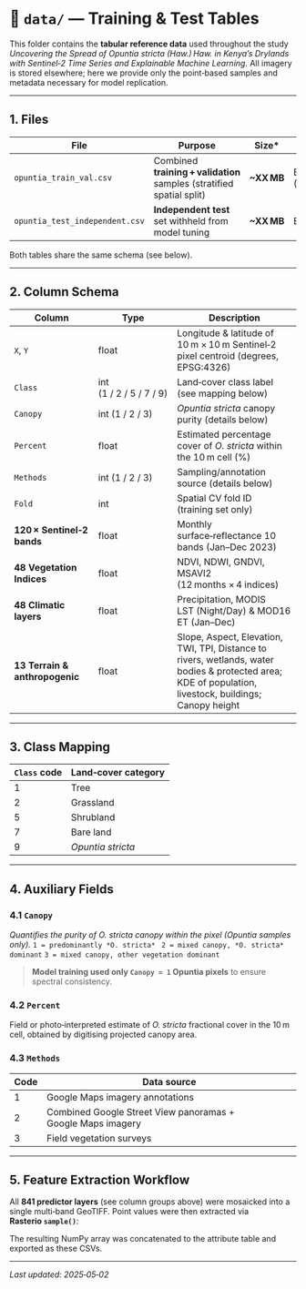 # 📂 `data/` — Training & Test Tables

This folder contains the **tabular reference data** used throughout the study *Uncovering the Spread of *Opuntia stricta* (Haw.) Haw. in Kenya’s Drylands with Sentinel‑2 Time Series and Explainable Machine Learning*. All imagery is stored elsewhere; here we provide only the point‐based samples and metadata necessary for model replication.

---

## 1. Files

| File                           | Purpose                                                               | Size\*      | CRS                |
| ------------------------------ | --------------------------------------------------------------------- | ----------- | ------------------ |
| `opuntia_train_val.csv`        | Combined **training + validation** samples (stratified spatial split) | **\~XX MB** | EPSG:4326 (WGS 84) |
| `opuntia_test_independent.csv` | **Independent test** set withheld from model tuning                   | **\~XX MB** | EPSG:4326          |

Both tables share the same schema (see below).

---

## 2. Column Schema

| Column                         | Type                    | Description                                                                                                                                          |
| ------------------------------ | ----------------------- | ---------------------------------------------------------------------------------------------------------------------------------------------------- |
| `X`, `Y`                       | float                   | Longitude & latitude of 10 m × 10 m Sentinel‑2 pixel centroid (degrees, EPSG:4326)                                                                   |
| `Class`                        | int (1 / 2 / 5 / 7 / 9) | Land‑cover class label (see mapping below)                                                                                                           |
| `Canopy`                       | int (1 / 2 / 3)         | *Opuntia stricta* canopy purity (details below)                                                                                                      |
| `Percent`                      | float                   | Estimated percentage cover of *O. stricta* within the 10 m cell (%)                                                                                  |
| `Methods`                      | int (1 / 2 / 3)         | Sampling/annotation source (details below)                                                                                                           |
| `Fold`                         | int                     | Spatial CV fold ID (training set only)                                                                                                               |
| **120 × Sentinel‑2 bands**     | float                   | Monthly surface‑reflectance 10 bands (Jan–Dec 2023)                                                                                                |
| **48 Vegetation Indices**      | float                   | NDVI, NDWI, GNDVI, MSAVI2 (12 months × 4 indices)                                                                                                    |
| **48 Climatic layers**         | float                   | Precipitation, MODIS LST (Night/Day) & MOD16 ET (Jan–Dec)                                                                                     |
| **13 Terrain & anthropogenic** | float                   | Slope, Aspect, Elevation, TWI, TPI, Distance to rivers, wetlands, water bodies & protected area; KDE of population, livestock, buildings; Canopy height |

---

## 3. Class Mapping

| `Class` code | Land‑cover category |
| ------------ | ------------------- |
| 1            | Tree                |
| 2            | Grassland           |
| 5            | Shrubland           |
| 7            | Bare land           |
| 9            | *Opuntia stricta*   |

---

## 4. Auxiliary Fields

### 4.1 `Canopy`

*Quantifies the purity of *O. stricta* canopy within the pixel (Opuntia samples only).*
`1 = predominantly *O. stricta* `
`2 = mixed canopy, *O. stricta* dominant`
`3 = mixed canopy, other vegetation dominant`

> **Model training used only `Canopy = 1` Opuntia pixels** to ensure spectral consistency.

### 4.2 `Percent`

Field or photo‑interpreted estimate of *O. stricta* fractional cover in the 10 m cell, obtained by digitising projected canopy area.

### 4.3 `Methods`

| Code | Data source                                                 |
| ---- | ----------------------------------------------------------- |
| 1    | Google Maps imagery annotations                             |
| 2    | Combined Google Street View panoramas + Google Maps imagery |
| 3    | Field vegetation surveys                                    |

---

## 5. Feature Extraction Workflow

All  **841 predictor layers** (see column groups above) were mosaicked into a single multi‑band GeoTIFF. Point values were then extracted via **Rasterio `sample()`**:


The resulting NumPy array was concatenated to the attribute table and exported as these CSVs.

---


*Last updated: 2025‑05‑02*
